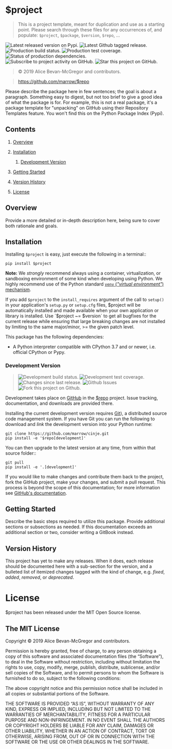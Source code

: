 # $project

> This is a project template, meant for duplication and use as a starting point. Please search through these files for any occurrences of, and populate: `$project`, `$package`, `$version`, `$repo`, ...

![][latestversion] ![][ghtag] ![][masterstatus] ![][mastercover] ![][masterreq] ![][ghwatch] ![][ghstar]

> © 2019 Alice Bevan-McGregor and contributors.

> https://github.com/marrow/$repo

Please describe the package here in few sentences; the goal is about a paragraph. Something easy to digest, but not too brief to give a good idea of what the package is for. For example, this is not a real package, it's a package template for "unpacking" on GitHub using their Repository Templates feature. You won't find this on the Python Package Index (Pypi).

## Contents

1. [Overview](#overview)

2. [Installation](#installation)

	1. [Development Version](#development-version)

3. [Getting Started](#getting-started)

4. [Version History](#version-history)

5. [License](#license)


## Overview

Provide a more detailed or in-depth description here, being sure to cover both rationale and goals.


## Installation

Installing `$project` is easy, just execute the following in a terminal::

	pip install $project

**Note:** We *strongly* recommend always using a container, virtualization, or sandboxing environment of some kind when developing using Python. We highly recommend use of the Python standard [`venv` (_"virtual environment"_) mechanism][venv].

If you add `$project` to the `install_requires` argument of the call to `setup()` in your application's `setup.py` or `setup.cfg` files, $project will be automatically installed and made available when your own application or library is installed. Use `$project ~= $version` to get all bugfixes for the current release while ensuring that large breaking changes are not installed by limiting to the same major/minor, >= the given patch level.

This package has the following dependencies:

* A Python interpreter compatible with CPython 3.7 and or newer, i.e. official CPython or Pypy.


### Development Version

> ![][developstatus] ![][developcover] ![][ghsince] ![][ghissues] ![][ghfork]

Development takes place on [GitHub][github] in the [$repo][repo] project. Issue tracking, documentation, and downloads are provided there.

Installing the current development version requires [Git][git]), a distributed source code management system. If you have Git you can run the following to download and *link* the development version into your Python runtime:

	git clone https://github.com/marrow/cinje.git
	pip install -e '$repo[development]'

You can then upgrade to the latest version at any time, from within that source folder::

	git pull
	pip install -e '.[development]'

If you would like to make changes and contribute them back to the project, fork the GitHub project, make your changes, and submit a pull request. This process is beyond the scope of this documentation; for more information see [GitHub's documentation][ghhelp].


## Getting Started

Describe the basic steps required to utilize this package. Provide additional sections or subsections as needed. If this documentation exceeds an additional section or two, consider writing a GitBook instead.


## Version History

This project has yet to make any releases. When it does, each release should be documented here with a sub-section for the version, and a bulleted list of itemized changes tagged with the kind of change, e.g. *fixed*, *added*, *removed*, or *deprecated*.


License
=======

$project has been released under the MIT Open Source license.

The MIT License
---------------

Copyright © 2019 Alice Bevan-McGregor and contributors.

Permission is hereby granted, free of charge, to any person obtaining a copy of this software and associated documentation files (the “Software”), to deal in the Software without restriction, including without limitation the rights to use, copy, modify, merge, publish, distribute, sublicense, and/or sell copies of the Software, and to permit persons to whom the Software is furnished to do so, subject to the following conditions:

The above copyright notice and this permission notice shall be included in all copies or substantial portions of the Software.

THE SOFTWARE IS PROVIDED “AS IS”, WITHOUT WARRANTY OF ANY KIND, EXPRESS OR IMPLIED, INCLUDING BUT NOT LIMITED TO THE WARRANTIES OF MERCHANTABILITY, FITNESS FOR A PARTICULAR PURPOSE AND NON-INFRINGEMENT. IN NO EVENT SHALL THE AUTHORS OR COPYRIGHT HOLDERS BE LIABLE FOR ANY CLAIM, DAMAGES OR OTHER LIABILITY, WHETHER IN AN ACTION OF CONTRACT, TORT OR OTHERWISE, ARISING FROM, OUT OF OR IN CONNECTION WITH THE SOFTWARE OR THE USE OR OTHER DEALINGS IN THE SOFTWARE.


[venv]: https://docs.python.org/3/tutorial/venv.html

[git]: http://git-scm.com/
[repo]: https://github.com/marrow/$repo/
[github]: https://github.com/
[ghhelp]: https://help.github.com/


[ghwatch]: https://img.shields.io/github/watchers/marrow/$repo.svg?style=social&label=Watch "Subscribe to project activity on GitHub."
[ghstar]: https://img.shields.io/github/stars/marrow/$repo.svg?style=social&label=Star "Star this project on GitHub."
[ghfork]: https://img.shields.io/github/forks/marrow/$repo.svg?style=social&label=Fork "Fork this project on Github."

[masterstatus]: http://img.shields.io/travis/marrow/$repo/master.svg?style=flat "Production build status."
[mastercover]: http://img.shields.io/codecov/c/github/marrow/$repo/master.svg?style=flat "Production test coverage."
[masterreq]: https://img.shields.io/requires/github/marrow/$repo.svg "Status of production dependencies."

[developstatus]: http://img.shields.io/travis/marrow/$repo/develop.svg?style=flat "Development build status."
[developcover]: http://img.shields.io/codecov/c/github/marrow/$repo/develop.svg?style=flat "Development test coverage."
[developreq]: https://img.shields.io/requires/github/marrow/$repo.svg "Status of development dependencies."

[ghissues]: http://img.shields.io/github/issues-raw/marrow/$repo.svg?style=flat "Github Issues"
[ghsince]: https://img.shields.io/github/commits-since/marrow/$repo/$version.svg "Changes since last release."
[ghtag]: https://img.shields.io/github/tag/marrow/$repo.svg "Latest Github tagged release."
[latestversion]: http://img.shields.io/pypi/v/$project.svg?style=flat "Latest released version on Pypi."

[cake]: http://img.shields.io/badge/cake-lie-1b87fb.svg?style=flat
